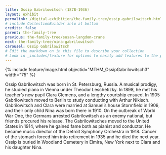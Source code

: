 ```yaml
---
title: Ossip Gabrilowitsch (1878-1936)
layout: exhibit
permalink: /digital-exhibition/the-family-tree/ossip-gabrilowitsch.html
# include CollectionBuilder info at bottom
credits: false
parent: the-family-tree
previous: the-family-tree/susan-langdon-crane
next: the-family-tree/nina-gabrilowitsch
carousel: Ossip Gabrilowitsch
# Edit the markdown on in this file to describe your collection
# Look in _includes/feature for options to easily add features to the page
---
```


{% include feature/image.html objectid="MTHM_OssipGabrilowitsch3" width="75" %}

Ossip Gabrilowitsch was born in St. Petersburg, Russia. A musical prodigy, he studied piano in Vienna under Theodor Leschetizky. In 1898, he met his teacher’s new pupil Clara Clemens, and a lengthy courtship ensued. In 1905 Gabrilowitsch moved to Berlin to study conducting with Arthur Nikisch. Gabrilowitsch and Clara were married at Samuel’s house Stormfield in 1909, and their only child Nina was born there in 1910. On the outbreak of World War One, the Germans arrested Gabrilowitsch as an enemy national, but friends procured his release. The Gabrilowitsches moved to the United States in 1914, where he gained fame both as pianist and conductor. He became music director of the Detroit Symphony Orchestra in 1918. Cancer of the stomach forced him into retirement in 1935 and he died the next year. Ossip is buried in Woodland Cemetery in Elmira, New York next to Clara and his daughter Nina. 
